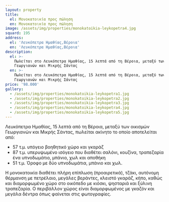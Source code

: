 ```yaml
---
layout: property
title:
  el: Μονοκατοικία προς πώληση
  en: Μονοκατοικία προς πώληση
image: /assets/img/properties/monokatoikia-leykopetra4.jpg
squard: 195
address:
  el: 'Λευκόπετρα Ημαθίας,Βέροια'
  en: 'Λευκόπετρα Ημαθίας,Βέροια'
description:
  el: >-
    Πωλείται στο Λευκόπετρα Ημαθίας, 15 λεπτά από τη Βέροια, μεταξύ των οικισμών
    Γεωργιανών και Μικρής Σάντας
  en: >-
    Πωλείται στο Λευκόπετρα Ημαθίας, 15 λεπτά από τη Βέροια, μεταξύ των οικισμών
    Γεωργιανών και Μικρής Σάντας
price: '98.000'
gallery:
  - /assets/img/properties/monokatoikia-leykopetra1.jpg
  - /assets/img/properties/monokatoikia-leykopetra2.jpg
  - /assets/img/properties/monokatoikia-leykopetra3.jpg
  - /assets/img/properties/monokatoikia-leykopetra4.jpg
  - /assets/img/properties/monokatoikia-leykopetra5.jpg
---
```

 

Λευκόπετρα Ημαθίας, 15 λεπτά από τη Βέροια, μεταξύ των οικισμών
Γεωργιανών και Μικρής Σάντας, πωλείται ακίνητο το οποίο αποτελείται από:  

<ul class="list-group">
<li class="list-group-item">57 τ.μ. υπόγειο βοηθητικό χώρο και γκαράζ</li>
<li class="list-group-item">87 τ.μ. υπερυψωμένο ισόγειο που διαθέτει σαλόνι, κουζίνα, τραπεζαρία ένα υπνοδωμάτιο, μπάνιο, χωλ και αποθήκη</li>
<li class="list-group-item">51 τ.μ. Όροφο με δύο υπνοδωμάτια, μπάνιο και χωλ.</li>
</ul>

Η μονοκατοικία διαθέτει πλήρη επίπλωση (προαιρετικά), τζάκι, αυτόνομη θέρμανση με πετρέλαιο, μεγάλες βεράντες, κλειστό γκαράζ, κήπο, καθώς και διαμορφωμένο χώρο στο οικόπεδο με κιόσκι, ψησταριά και ξύλινη τραπεζαρία. 
Ο περιβάλλον χώρος είναι διαμορφωμένος με γκαζόν και μεγάλα δέντρα όπως φαίνεται στις φωτογραφίες.

